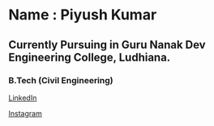 # Name : Piyush Kumar
## Currently Pursuing in Guru Nanak Dev Engineering College, Ludhiana.
### B.Tech (Civil Engineering)

[LinkedIn](https://www.linkedin.com/in/piyush-kumar-160783235/)

[Instagram](https://www.instagram.com)
